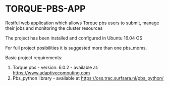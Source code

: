# TORQUE-PBS-APP
Restful web application which allows Torque pbs users to submit, manage their jobs and monitoring the cluster resources

The project has been installed and configured in Ubuntu 16.04 OS

For full project posibilities it is suggested more than one pbs_moms.

Basic project requirements:

1. Torque pbs - version: 6.0.2 - available at: https://www.adaptivecomputing.com
2. Pbs_python library - available at https://oss.trac.surfsara.nl/pbs_python/
